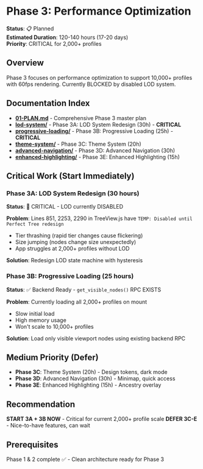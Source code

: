 # Phase 3: Performance Optimization

**Status**: 📋 Planned  
**Estimated Duration**: 120-140 hours (17-20 days)  
**Priority**: CRITICAL for 2,000+ profiles

## Overview

Phase 3 focuses on performance optimization to support 10,000+ profiles with 60fps rendering. Currently BLOCKED by disabled LOD system.

## Documentation Index

- **[01-PLAN.md](./01-PLAN.md)** - Comprehensive Phase 3 master plan
- **[lod-system/](./lod-system/)** - Phase 3A: LOD System Redesign (30h) - **CRITICAL**
- **[progressive-loading/](./progressive-loading/)** - Phase 3B: Progressive Loading (25h) - **CRITICAL**
- **[theme-system/](./theme-system/)** - Phase 3C: Theme System (20h)
- **[advanced-navigation/](./advanced-navigation/)** - Phase 3D: Advanced Navigation (30h)
- **[enhanced-highlighting/](./enhanced-highlighting/)** - Phase 3E: Enhanced Highlighting (15h)

## Critical Work (Start Immediately)

### Phase 3A: LOD System Redesign (30 hours)
**Status**: 🚨 CRITICAL - LOD currently DISABLED

**Problem**: Lines 851, 2253, 2290 in TreeView.js have `TEMP: Disabled until Perfect Tree redesign`
- Tier thrashing (rapid tier changes cause flickering)
- Size jumping (nodes change size unexpectedly)
- App struggles at 2,000+ profiles without LOD

**Solution**: Redesign LOD state machine with hysteresis

### Phase 3B: Progressive Loading (25 hours)  
**Status**: ✅ Backend Ready - `get_visible_nodes()` RPC EXISTS

**Problem**: Currently loading all 2,000+ profiles on mount
- Slow initial load
- High memory usage
- Won't scale to 10,000+ profiles

**Solution**: Load only visible viewport nodes using existing backend RPC

## Medium Priority (Defer)

- **Phase 3C**: Theme System (20h) - Design tokens, dark mode
- **Phase 3D**: Advanced Navigation (30h) - Minimap, quick access
- **Phase 3E**: Enhanced Highlighting (15h) - Ancestry overlay

## Recommendation

**START 3A + 3B NOW** - Critical for current 2,000+ profile scale
**DEFER 3C-E** - Nice-to-have features, can wait

## Prerequisites

Phase 1 & 2 complete ✅ - Clean architecture ready for Phase 3

